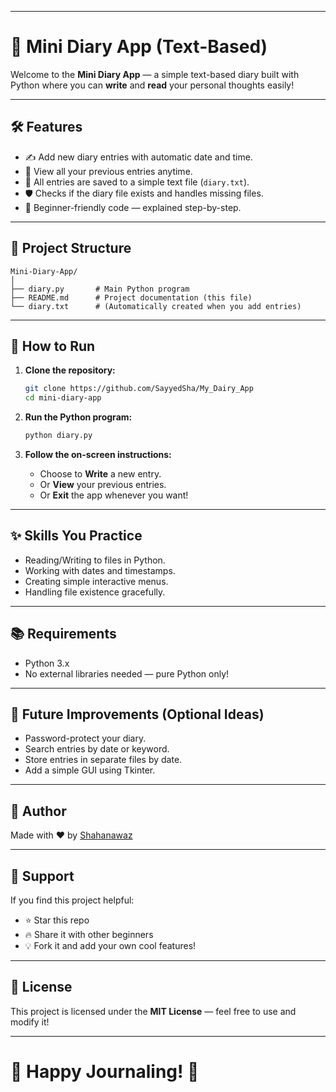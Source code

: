 
---

# 📓 Mini Diary App (Text-Based)

Welcome to the **Mini Diary App** — a simple text-based diary built with Python where you can **write** and **read** your personal thoughts easily!

---

## 🛠️ Features

- ✍️ Add new diary entries with automatic date and time.
- 📖 View all your previous entries anytime.
- 💾 All entries are saved to a simple text file (`diary.txt`).
- 🛡️ Checks if the diary file exists and handles missing files.
- 🧠 Beginner-friendly code — explained step-by-step.

---

## 📂 Project Structure

```
Mini-Diary-App/
│
├── diary.py       # Main Python program
├── README.md      # Project documentation (this file)
└── diary.txt      # (Automatically created when you add entries)
```

---

## 🚀 How to Run

1. **Clone the repository:**
   ```bash
   git clone https://github.com/SayyedSha/My_Dairy_App
   cd mini-diary-app
   ```

2. **Run the Python program:**
   ```bash
   python diary.py
   ```

3. **Follow the on-screen instructions:**
   - Choose to **Write** a new entry.
   - Or **View** your previous entries.
   - Or **Exit** the app whenever you want!

---

## ✨ Skills You Practice

- Reading/Writing to files in Python.
- Working with dates and timestamps.
- Creating simple interactive menus.
- Handling file existence gracefully.

---

## 📚 Requirements

- Python 3.x
- No external libraries needed — pure Python only!

---

## 🧠 Future Improvements (Optional Ideas)

- Password-protect your diary.
- Search entries by date or keyword.
- Store entries in separate files by date.
- Add a simple GUI using Tkinter.

---

## 💬 Author

Made with ❤️ by [Shahanawaz](https://linkedin.com/in/shahanawaz-sayyed-5228211b3)

---

## 🌟 Support

If you find this project helpful:
- ⭐️ Star this repo
- 🔥 Share it with other beginners
- 💡 Fork it and add your own cool features!

---

## 📜 License

This project is licensed under the **MIT License** — feel free to use and modify it!

---

# 🚀 Happy Journaling! 🎉

